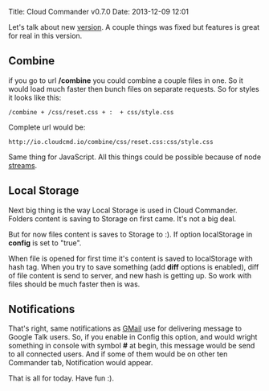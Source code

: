 Title: Cloud Commander v0.7.0
Date: 2013-12-09 12:01 

Let's talk about new [version](https://github.com/coderaiser/cloudcmd/releases/tag/v0.7.0 "0.7.0"). A couple things was fixed but features  is great for real in this version.

Combine
------------
if you go to url **/combine** you could combine a couple files in one. So 
it would load much faster then bunch files on separate requests.
So for styles it looks like this:

```
/combine + /css/reset.css + :  + css/style.css
```

Complete url would be:
```
http://io.cloudcmd.io/combine/css/reset.css:css/style.css
```

Same thing for JavaScript.
All this things could be possible because of node [streams](http://nodejs.org/api/stream.html "Stream").


Local Storage
------------
Next big thing is the way Local Storage is used in Cloud Commander.
Folders content is saving to Storage on first came. It's not a big deal. 

But for now files content is saves to Storage to :). If option localStorage in **config** is set to "true".

When file is opened for first time it's content is saved to localStorage with hash tag. When you try to save something (add **diff** options is enabled), diff of file content is send to server, and new hash is getting up. So work with files should be much faster then is was.


Notifications
------------
That's right, same notifications as [GMail](http://gmail.com "GMail") use for delivering message to Google Talk users.
So, if you enable in Config this option, and would wright something in console with symbol **#** at begin, this message would be send to all connected users. And if some of them would be on other ten Commander tab, Notification would appear.

That is all for today. Have fun :).
